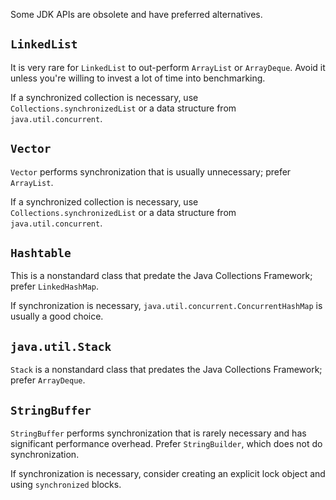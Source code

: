 Some JDK APIs are obsolete and have preferred alternatives.

## `LinkedList`

It is very rare for `LinkedList` to out-perform `ArrayList` or `ArrayDeque`.
Avoid it unless you're willing to invest a lot of time into benchmarking.

If a synchronized collection is necessary, use `Collections.synchronizedList` or
a data structure from `java.util.concurrent`.

## `Vector`

`Vector` performs synchronization that is usually unnecessary; prefer
`ArrayList`.

If a synchronized collection is necessary, use `Collections.synchronizedList` or
a data structure from `java.util.concurrent`.

## `Hashtable`

This is a nonstandard class that predate the Java Collections Framework; prefer
`LinkedHashMap`.

If synchronization is necessary, `java.util.concurrent.ConcurrentHashMap` is
usually a good choice.

## `java.util.Stack`

`Stack` is a nonstandard class that predates the Java Collections Framework;
prefer `ArrayDeque`.

## `StringBuffer`

`StringBuffer` performs synchronization that is rarely necessary and has
significant performance overhead. Prefer `StringBuilder`, which does not do
synchronization.

If synchronization is necessary, consider creating an explicit lock object and
using `synchronized` blocks.
